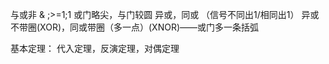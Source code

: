 与或非 & ;>=1;1
或门略尖，与门较圆
异或，同或 （信号不同出1/相同出1）
异或不带圈(XOR)，同或带圈（多一点）(XNOR)——或门多一条括弧

基本定理：
代入定理，反演定理，对偶定理

